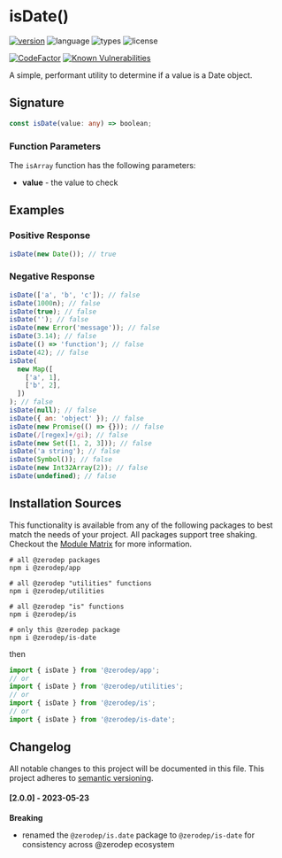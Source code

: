 # isDate()

[![version](https://img.shields.io/npm/v/@zerodep/is-date?style=flat-square&color=blue)](https://www.npmjs.com/package/@zerodep/is-date)
![language](https://img.shields.io/badge/typescript-100%25-blue?style=flat-square)
![types](https://img.shields.io/badge/types-included-blue?style=flat-square)
![license](https://img.shields.io/github/license/cdepage/zerodep?color=blue&style=flat-square)

[![CodeFactor](https://www.codefactor.io/repository/github/cdepage/zerodep/badge)](https://www.codefactor.io/repository/github/cdepage/zerodep)
[![Known Vulnerabilities](https://snyk.io/test/github/cdepage/zerodep/badge.svg)](https://snyk.io/test/github/cdepage/zerodep)

A simple, performant utility to determine if a value is a Date object.

## Signature

```typescript
const isDate(value: any) => boolean;
```

### Function Parameters

The `isArray` function has the following parameters:

- **value** - the value to check

## Examples

### Positive Response

```javascript
isDate(new Date()); // true
```

### Negative Response

```javascript
isDate(['a', 'b', 'c']); // false
isDate(1000n); // false
isDate(true); // false
isDate(''); // false
isDate(new Error('message')); // false
isDate(3.14); // false
isDate(() => 'function'); // false
isDate(42); // false
isDate(
  new Map([
    ['a', 1],
    ['b', 2],
  ])
); // false
isDate(null); // false
isDate({ an: 'object' }); // false
isDate(new Promise(() => {})); // false
isDate(/[regex]+/gi); // false
isDate(new Set([1, 2, 3])); // false
isDate('a string'); // false
isDate(Symbol()); // false
isDate(new Int32Array(2)); // false
isDate(undefined); // false
```

## Installation Sources

This functionality is available from any of the following packages to best match the needs of your project. All packages support tree shaking. Checkout the [Module Matrix](/) for more information.

```shell
# all @zerodep packages
npm i @zerodep/app

# all @zerodep "utilities" functions
npm i @zerodep/utilities

# all @zerodep "is" functions
npm i @zerodep/is

# only this @zerodep package
npm i @zerodep/is-date
```

then

```javascript
import { isDate } from '@zerodep/app';
// or
import { isDate } from '@zerodep/utilities';
// or
import { isDate } from '@zerodep/is';
// or
import { isDate } from '@zerodep/is-date';
```

## Changelog

All notable changes to this project will be documented in this file. This project adheres to [semantic versioning](https://semver.org/spec/v2.0.0.html).

#### [2.0.0] - 2023-05-23

**Breaking**

- renamed the `@zerodep/is.date` package to `@zerodep/is-date` for consistency across @zerodep ecosystem
